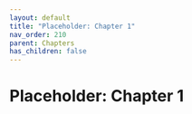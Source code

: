 ```yaml
---
layout: default
title: "Placeholder: Chapter 1"
nav_order: 210
parent: Chapters
has_children: false
---
```


# Placeholder: Chapter 1

